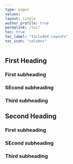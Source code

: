 ```yaml
---
type: pages
values:
layout: single
author_profile: true	
permalink: /toc/
toc: true
toc_label: "Included Layouts"
toc_icon: "columns"
---
```


<!-- Example of a page with TOC to the right -->
## First Heading
### First subheading
### SEcond subheading
### Third subheading
## Second Heading
### First subheading
### SEcond subheading
### Third subheading
